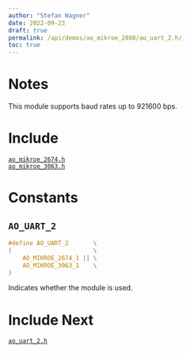 ```yaml
---
author: "Stefan Wagner"
date: 2022-09-23
draft: true
permalink: /api/demos/ao_mikroe_2800/ao_uart_2.h/
toc: true
---
```


# Notes

This module supports baud rates up to 921600 bps.

# Include

[`ao_mikroe_2674.h`](ao_mikroe_2674.h.md) <br/>
[`ao_mikroe_3063.h`](ao_mikroe_3063.h.md)

# Constants

## `AO_UART_2`

```c
#define AO_UART_2       \
(                       \
    AO_MIKROE_2674_1 || \
    AO_MIKROE_3063_1    \
)
```

Indicates whether the module is used.

# Include Next

[`ao_uart_2.h`](../../src/ao_sys_xc32_pic32_uart/ao_uart_2.h.md)
